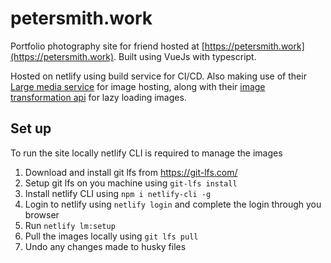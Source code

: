 # petersmith.work

Portfolio photography site for friend hosted at [https://petersmith.work](https://petersmith.work). Built using VueJs with typescript.

Hosted on netlify using build service for CI/CD. Also making use of their [Large media service](https://docs.netlify.com/large-media/overview/) for image hosting, along with their [image transformation api](https://docs.netlify.com/large-media/transform-images/#request-transformations) for lazy loading images.

## Set up

To run the site locally netlify CLI is required to manage the images

1. Download and install git lfs from https://git-lfs.com/
1. Setup git lfs on you machine using `git-lfs install`
1. Install netlify CLI using `npm i netlify-cli -g`
1. Login to netlify using `netlify login` and complete the login through you browser
1. Run `netlify lm:setup`
1. Pull the images locally using `git lfs pull`
1. Undo any changes made to husky files
